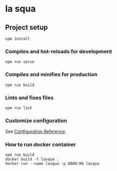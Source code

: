 # la squa

## Project setup
```
npm install
```

### Compiles and hot-reloads for development
```
npm run serve
```

### Compiles and minifies for production
```
npm run build
```

### Lints and fixes files
```
npm run lint
```

### Customize configuration
See [Configuration Reference](https://cli.vuejs.org/config/).


### How to run docker container
```
npm run build
docker build -t lasqua .
docker run --name lasqua -p 8080:80 lasqua
```